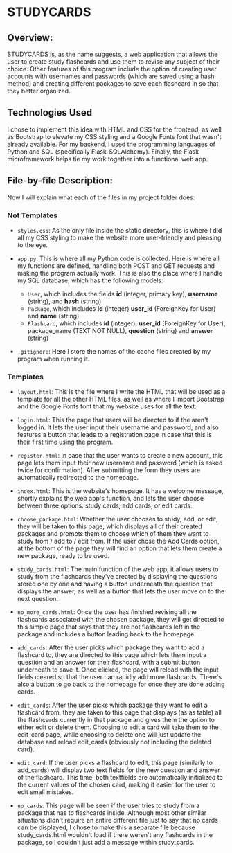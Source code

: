 # STUDYCARDS

## Overview:
STUDYCARDS is, as the name suggests, a web application that allows the user to create study flashcards and use them to revise any subject of their choice. Other features of this program include the option of creating user accounts with usernames and passwords (which are saved using a hash method) and creating different packages to save each flashcard in so that they better organized.

## Technologies Used
I chose to implement this idea with HTML and CSS for the frontend, as well as Bootstrap to elevate my CSS styling and a Google Fonts font that wasn't already available. For my backend, I used the programming languages of Python and SQL (specifically Flask-SQLAlchemy). Finally, the Flask microframework helps tie my work together into a functional web app.

## File-by-file Description:
Now I will explain what each of the files in my project folder does:

### Not Templates
* `styles.css`: As the only file inside the static directory, this is where I did all my CSS styling to make the website more user-friendly and pleasing to the eye.

* `app.py`: This is where all my Python code is collected. Here is where all my functions are defined, handling both POST and GET requests and making the program actually work. This is also the place where I handle my SQL database, which has the following models:
    * `User`, which includes the fields **id** (integer, primary key), **username** (string), and **hash** (string)
    * `Package`, which includes **id** (integer) **user_id** (ForeignKey for User) and **name** (string)
    * `Flashcard`, which includes **id** (integer), **user_id** (ForeignKey for User), package_name (TEXT NOT NULL), **question** (string) and **answer** (string)

* `.gitignore`: Here I store the names of the cache files created by my program when running it.

### Templates
* `layout.html`: This is the file where I write the HTML that will be used as a template for all the other HTML files, as well as where I import Bootstrap and the Google Fonts font that my website uses for all the text.

* `login.html`: This the page that users will be directed to if the aren't logged in. It lets the user input their username and password, and also features a button that leads to a registration page in case that this is their first time using the program.

* `register.html`: In case that the user wants to create a new account, this page lets them input their new username and password (which is asked twice for confirmation). After submitting the form they users are automatically redirected to the homepage.

* `index.html`: This is the website's homepage. It has a welcome message, shortly explains the web app's function, and lets the user choose between three options: study cards, add cards, or edit cards.

* `choose_package.html`: Whether the user chooses to study, add, or edit, they will be taken to this page, which displays all of their created packages and prompts them to choose which of them they want to study from / add to / edit from. If the user chose the Add Cards option, at the bottom of the page they will find an option that lets them create a new package, ready to be used.

* `study_cards.html`: The main function of the web app, it allows users to study from the flashcards they've created by displaying the questions stored one by one and having a button underneath the question that displays the answer, as well as a button that lets the user move on to the next question.

* `no_more_cards.html`: Once the user has finished revising all the flashcards associated with the chosen package, they will get directed to this simple page that says that they are not flashcards left in the package and includes a button leading back to the homepage.

* `add_cards`: After the user picks which package they want to add a flashcard to, they are directed to this page which lets them input a question and an answer for their flashcard, with a submit button underneath to save it. Once clicked, the page will reload with the input fields cleared so that the user can rapidly add more flashcards. There's also a button to go back to the homepage for once they are done adding cards.

* `edit_cards`: After the user picks which package they want to edit a flashcard from, they are taken to this page that displays (as as table) all the flashcards currently in that package and gives them the option to either edit or delete them. Choosing to edit a card will take them to the edit_card page, while choosing to delete one will just update the database and reload edit_cards (obviously not including the deleted card).

* `edit_card`: If the user picks a flashcard to edit, this page (similarly to add_cards) will display two text fields for the new question and answer of the flashcard. This time, both textfields are automatically initialized to the current values of the chosen card, making it easier for the user to edit small mistakes.

* `no_cards`: This page will be seen if the user tries to study from a package that has to flashcards inside. Although most other similar situations didn't require an entire different file just to say that no cards can be displayed, I chose to make this a separate file because study_cards.html wouldn't load if there weren't any flashcards in the package, so I couldn't just add a message within study_cards.